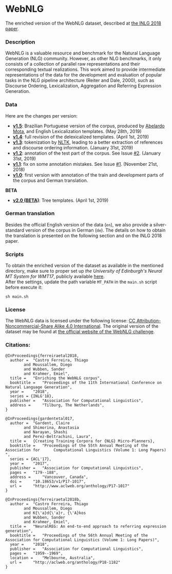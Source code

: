 # WebNLG
The enriched version of the WebNLG dataset, described at [the INLG 2018 paper](https://aclweb.org/anthology/W18-6521).

### Description

WebNLG is a valuable resource and benchmark for the Natural Language Generation (NLG) community. However, as other NLG benchmarks, it only consists of a collection of parallel raw representations and their
corresponding textual realizations. This work aimed to provide intermediate representations of the data for the development and evaluation of popular tasks in the NLG pipeline architecture (Reiter and Dale, 2000), such as Discourse Ordering, Lexicalization, Aggregation and Referring Expression Generation.

### Data

Here are the changes per version:

- [**v1.5**](versions/v1.5): Brazilian Portuguese version of the corpus, produced by [Abelardo Mota](https://github.com/abevieiramota), and English Lexicalization templates. (May 28th, 2019)
- [**v1.4**](versions/v1.4): full revision of the delexicalized templates. (April 1st, 2019)
- [**v1.3**](versions/v1.3): tokenization by [NLTK](https://www.nltk.org/), leading to a better extraction of references and discourse ordering information. (January 31st, 2019)
- [**v1.2**](versions/v1.2): annotation of the test part of the corpus. See Issue [#2](https://github.com/ThiagoCF05/webnlg/issues/2). (January 31st, 2019)
- [**v1.1**](versions/v1.1): fix on some annotation mistakes. See Issue [#1](https://github.com/ThiagoCF05/webnlg/issues/1). (November 21st, 2018)
- [**v1.0**](versions/v1.0): first version with annotation of the train and development parts of the corpus and German translation.

**BETA**
- [**v2.0 (BETA)**](versions/v2.0): Tree templates. (April 1st, 2019)

### German translation

Besides the official English version of the data (``en``), we also provide a silver-standard version of the corpus in German (``de``). The details on how to obtain the translation is presented on the following section and on the INLG 2018 paper.

### Scripts

To obtain the enriched version of the dataset as available in the mentioned directory, 
make sure to proper set up *the University of Edinburgh's Neural MT System for WMT17*, publicly available [here](http://data.statmt.org/wmt17_systems).  
After the settings, update the path variable ``MT_PATH`` in the ``main.sh`` script before execute it:

``
sh main.sh
``

### License

The WebNLG data is licensed under the following license: [CC Attribution-Noncommercial-Share Alike 4.0 International](https://creativecommons.org/licenses/by-nc-sa/4.0/). The original version of the dataset may be found at [the official website of the WebNLG challenge](http://webnlg.loria.fr/pages/challenge.html).

### Citations:

```Tex
@InProceedings{ferreiraetal2018,
  author = 	"Castro Ferreira, Thiago
		and Moussallem, Diego
		and Wubben, Sander
		and Krahmer, Emiel",
  title = 	"Enriching the WebNLG corpus",
  booktitle = 	"Proceedings of the 11th International Conference on Natural Language Generation",
  year = 	"2018",
  series = {INLG'18},
  publisher = 	"Association for Computational Linguistics",
  address = 	"Tilburg, The Netherlands",
}
```

```Tex
@InProceedings{gardentetal017,
  author = 	"Gardent, Claire
		and Shimorina, Anastasia
		and Narayan, Shashi
		and Perez-Beltrachini, Laura",
  title = 	{Creating Training Corpora for {NLG} Micro-Planners},
  booktitle = 	"Proceedings of the 55th Annual Meeting of the Association for      Computational Linguistics (Volume 1: Long Papers)    ",
  series = {ACL'17},
  year = 	"2017",
  publisher = 	"Association for Computational Linguistics",
  pages = 	"179--188",
  address = 	"Vancouver, Canada",
  doi = 	"10.18653/v1/P17-1017",
  url = 	"http://www.aclweb.org/anthology/P17-1017"
}
```

```Tex
@InProceedings{ferreiraetal2018b,
  author = 	"Castro Ferreira, Thiago
		and Moussallem, Diego
		and K{\'a}d{\'a}r, {\'A}kos
		and Wubben, Sander
		and Krahmer, Emiel",
  title = 	"NeuralREG: An end-to-end approach to referring expression generation",
  booktitle = 	"Proceedings of the 56th Annual Meeting of the Association for Computational Linguistics (Volume 1: Long Papers)",
  year = 	"2018",
  publisher = 	"Association for Computational Linguistics",
  pages = 	"1959--1969",
  location = 	"Melbourne, Australia",
  url = 	"http://aclweb.org/anthology/P18-1182"
}
```
